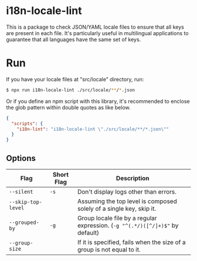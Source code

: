 # i18n-locale-lint

This is a package to check JSON/YAML locale files to ensure that all keys are present in each file. It's particularly useful in multilingual applications to guarantee that all languages have the same set of keys.

# Run

If you have your locale files at "src/locale" directory, run:

```bash
$ npx run i18n-locale-lint ./src/locale/**/*.json
```

Or if you define an npm script with this library, it's recommended to enclose the glob pattern within double quotes as like below.

```json
{
  "scripts": {
    "i18n-lint": "i18n-locale-lint \"./src/locale/**/*.json\""
  }
}
```

## Options

| Flag               | Short Flag | Description                                                                   |
| ------------------ | ---------- | ----------------------------------------------------------------------------- |
| `--silent`         | `-s`       | Don't display logs other than errors.                                         |
| `--skip-top-level` |            | Assuming the top level is composed solely of a single key, skip it.           |
| `--grouped-by`     | `-g`       | Group locale file by a regular expression. (`-g "^(.*/)([^/]+)$"` by default) |
| `--group-size`     |            | If it is specified, fails when the size of a group is not equal to it.        |
